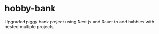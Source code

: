 # hobby-bank
 
Upgraded piggy bank project using Next.js and React to add hobbies with nested multiple projects.
